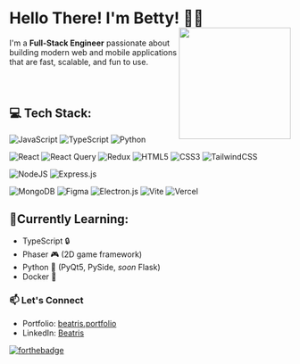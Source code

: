 <h1 align="left">
  Hello There! I'm Betty! 💫🐇
  <img align="right" width="200" height="200" src="https://user-images.githubusercontent.com/74038190/219923809-b86dc415-a0c2-4a38-bc88-ad6cf06395a8.gif">
</h1> 
<p>I'm a <b>Full-Stack Engineer</b> passionate about building modern web and mobile applications that are fast, scalable, and fun to use.</p>


###
&nbsp;  
<h2>💻 Tech Stack:</h2>



![JavaScript](https://img.shields.io/badge/javascript-%23323330.svg?style=for-the-badge&logo=javascript&logoColor=%23F7DF1E)
![TypeScript](https://img.shields.io/badge/typescript-%23007ACC.svg?style=for-the-badge&logo=typescript&logoColor=white)
![Python](https://img.shields.io/badge/python-3670A0?style=for-the-badge&logo=python&logoColor=ffdd54)  


![React](https://img.shields.io/badge/react-%2320232a.svg?style=for-the-badge&logo=react&logoColor=%2361DAFB) 
![React Query](https://img.shields.io/badge/-React%20Query-FF4154?style=for-the-badge&logo=react%20query&logoColor=white)
![Redux](https://img.shields.io/badge/redux-%23593d88.svg?style=for-the-badge&logo=redux&logoColor=white)
![HTML5](https://img.shields.io/badge/html5-%23E34F26.svg?style=for-the-badge&logo=html5&logoColor=white)
![CSS3](https://img.shields.io/badge/css3-%231572B6.svg?style=for-the-badge&logo=css3&logoColor=white)
![TailwindCSS](https://img.shields.io/badge/tailwindcss-%2338B2AC.svg?style=for-the-badge&logo=tailwind-css&logoColor=white)


![NodeJS](https://img.shields.io/badge/node.js-6DA55F?style=for-the-badge&logo=node.js&logoColor=white)
![Express.js](https://img.shields.io/badge/express.js-%23404d59.svg?style=for-the-badge&logo=express&logoColor=%2361DAFB)  


![MongoDB](https://img.shields.io/badge/MongoDB-%234ea94b.svg?style=for-the-badge&logo=mongodb&logoColor=white)
![Figma](https://img.shields.io/badge/figma-%23F24E1E.svg?style=for-the-badge&logo=figma&logoColor=white)
![Electron.js](https://img.shields.io/badge/Electron-191970?style=for-the-badge&logo=Electron&logoColor=white)
![Vite](https://img.shields.io/badge/vite-%23646CFF.svg?style=for-the-badge&logo=vite&logoColor=white)
![Vercel](https://img.shields.io/badge/vercel-%23000000.svg?style=for-the-badge&logo=vercel&logoColor=white)

<h2>🚀Currently Learning:</h2>

- TypeScript 🔒
- Phaser 🎮 (2D game framework) 
- Python 🐍 (PyQt5, PySide, _soon_ Flask)
- Docker 🐳 


###

### 📫 Let's Connect

- Portfolio: [beatris.portfolio](https://portfolio-beatris-projects-7c0e60a2.vercel.app/)  
- LinkedIn: [Beatris](https://www.linkedin.com/in/beatris-rahimi)  



[![forthebadge](https://forthebadge.com/images/featured/featured-made-with-crayons.svg)](https://forthebadge.com)

